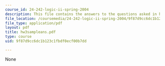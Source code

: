 ```yaml
---
course_id: 24-242-logic-ii-spring-2004
description: This file contains the answers to the questions asked in homework 3.
file_location: /coursemedia/24-242-logic-ii-spring-2004/9f87d9cc6dc1b123c1fbdf0ecf00b7dd_hw3sampleans.pdf
file_type: application/pdf
layout: pdf
title: hw3sampleans.pdf
type: course
uid: 9f87d9cc6dc1b123c1fbdf0ecf00b7dd

---
```

None
